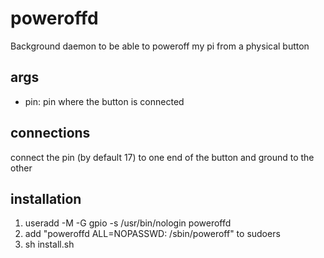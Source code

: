# poweroffd

Background daemon to be able to poweroff my pi from a physical button

## args
* pin: pin where the button is connected

## connections
connect the pin (by default 17) to one end of the button and ground to the other

## installation
1. useradd -M -G gpio -s /usr/bin/nologin poweroffd 
2. add "poweroffd ALL=NOPASSWD: /sbin/poweroff" to sudoers
3. sh install.sh
